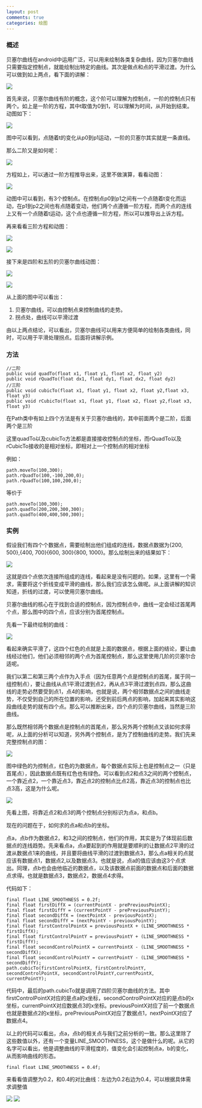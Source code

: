 ```yaml
---
layout: post
comments: true
categories: 绘图
---
```

### 概述
  
  贝塞尔曲线在android中运用广泛，可以用来绘制各类复杂曲线，因为贝塞尔曲线只需要指定控制点，就能绘制出特定的曲线。其次是做点和点的平滑过渡。为什么可以做到如上两点，看下面的讲解：

  ![](/icons/draw/bezier1.png)

  首先来说，贝塞尔曲线有阶的概念，这个阶可以理解为控制点，一阶的控制点只有两个。如上是一阶的方程，其中t取值为0到1，可以理解为时间，从开始到结束。动图如下：

  ![](/icons/draw/bezier2.gif)

  图中可以看到，点随着t的变化从p0到p1运动，一阶的贝塞尔其实就是一条直线。

  那么二阶又是如何呢：

  ![](/icons/draw/bezier3.png)

  方程如上，可以通过一阶方程推导出来，这里不做演算，看看动图：

  ![](/icons/draw/bezier4.gif)

  动图中可以看到，有3个控制点。在控制点p0到p1之间有一个点随着t变化而运动，在p1到p2之间也有点随着变动，他们两个点遵循一阶方程，而两个点的连线上又有一个点随着t运动，这个点也遵循一阶方程，所以可以推导出上诉方程。

  再来看看三阶方程和动图：
  
  ![](/icons/draw/bezier5.png)

  ![](/icons/draw/bezier6.gif)

  接下来是四阶和五阶的贝塞尔曲线动图：

  ![](/icons/draw/bezier7.gif)

  ![](/icons/draw/bezier8.gif)

  从上面的图中可以看出：
1. 贝塞尔曲线，可以由控制点来控制曲线的走势。
1. 拐点处，曲线可以平滑过渡

  由以上两点结论，可以看出，贝塞尔曲线可以用来方便简单的绘制各类曲线，同时，可以用于平滑处理拐点。后面将讲解示例。

### 方法

	//二阶  
	public void quadTo(float x1, float y1, float x2, float y2)  
	public void rQuadTo(float dx1, float dy1, float dx2, float dy2)  
	//三阶  
	public void cubicTo(float x1, float y1, float x2, float y2,float x3, float y3)  
	public void rCubicTo(float x1, float y1, float x2, float y2,float x3, float y3) 

  在Path类中有如上四个方法是有关于贝塞尔曲线的，其中前面两个是二阶，后面两个是三阶

  这里quadTo以及cubicTo方法都是直接接收控制点的坐标，而rQuadTo以及rCubicTo接收的是相对坐标，即相对上一个控制点的相对坐标

  例如：

	path.moveTo(100,300);  
	path.rQuadTo(100,-100,200,0);  
	path.rQuadTo(100,100,200,0);  

  等价于

	path.moveTo(100,300);  
	path.quadTo(200,200,300,300);  
	path.quadTo(400,400,500,300);

  
### 实例

  假设我们有四个个数据点，需要绘制出他们组成的连线，数据点数据为{200, 500},{400, 700}{600, 300}{800, 1000}。那么绘制出来的结果如下：

  ![](/icons/draw/line.png)

  这就是四个点依次连接所组成的连线，看起来是没有问题的。如果，这里有一个需求，需要将这个折线变成平滑的曲线，那么我们应该怎么做呢。从上面讲解的知识知道，折线的过渡，可以使用贝塞尔曲线。

  贝塞尔曲线的核心在于找到合适的控制点，因为控制点中，曲线一定会经过首尾两个点，那么图中的四个点，应该分别为首尾控制点。
  
  先看一下最终绘制的曲线：

  ![](/icons/draw/line2.png)

  看起来确实平滑了，这四个红色的点就是上面的数据点，根据上面的结论，要让曲线经过他们，他们必须相邻的两个点为首尾控制点，那么这里使用几阶的贝塞尔合适呢。

  我们以第二和第三两个点作为入手点（因为任意两个点是控制点的首尾，属于同一组控制点），要让曲线从点1平滑过渡到点2，再从点3平滑过渡到点四，那么这曲线的走势必然要受到点1，点4的影响，也就是说，两个相邻数据点之间的曲线走势，不仅受到自己的所在位置的影响，还受到前后两点的影响，加起来其实影响这段曲线走势的就有四个点。那么可以推断出来，四个点的贝塞尔曲线，当然是三阶曲线。

  那么既然相邻两个数据点是控制点的首尾点，那么另外两个控制点又该如何求得呢，从上面的分析可以知道，另外两个控制点，是为了控制曲线的走势。我们先来完整控制点的图：

  ![](/icons/draw/line3.png)

  图中绿色的为控制点，红色的为数据点，每个数据点实际上也是控制点之一（只是首尾点），因此数据点既有红色也有绿色。可以看到点2和点3之间的两个控制点，一个靠近点2，一个靠近点3，靠近点2的控制点比点2高，靠近点3的控制点也比点3高，这是为什么呢。

  ![](/icons/draw/line4.png)

  先看上图，将靠近点2和点3的两个控制点分别标识为点a，和点b。

  现在的问题在于，如何求的点a和点b的坐标。

  点a，点b作为数据点2，和3之间的控制点，他们的作用，其实是为了体现前后数据点的连线趋势。先来看点a，点a要起到的作用就是要顺利的让数据点2平滑的过渡从数据点1来的曲线，并且要将曲线平滑的过渡到数据点3，那么点a相关的点就应该有数据点1，数据点2,以及数据点3。也就是说，点a的值应该由这3个点求出。同理，点b也会由他临近的数据点，以及该数据点前面的数据点和后面的数据点求得。也就是数据点3，数据点2，数据点4求得。

  代码如下：

    final float LINE_SMOOTHNESS = 0.2f;
	final float firstDiffX = (currentPointX - prePreviousPointX);
	final float firstDiffY = (currentPointY - prePreviousPointY);
	final float secondDiffX = (nextPointX - previousPointX);
	final float secondDiffY = (nextPointY - previousPointY);
	final float firstControlPointX = previousPointX + (LINE_SMOOTHNESS * firstDiffX);
	final float firstControlPointY = previousPointY + (LINE_SMOOTHNESS * firstDiffY);
	final float secondControlPointX = currentPointX - (LINE_SMOOTHNESS * secondDiffX);
	final float secondControlPointY = currentPointY - (LINE_SMOOTHNESS * secondDiffY);
	path.cubicTo(firstControlPointX, firstControlPointY, secondControlPointX, secondControlPointY,currentPointX, currentPointY);

  代码中，最后的path.cubicTo就是调用了四阶贝塞尔曲线的方法。其中firstControlPointX对应的是点a的x坐标，secondControlPointX对应的是点b的x坐标，currentPointX对应数据点3的x坐标。previousPointX对应了前一个数据点也就是数据点2的x坐标，prePreviousPointX对应了数据点1，nextPointX对应了数据点4。

  以上的代码可以看出，点a，点b的相关点与我们之前分析的一致。那么这里除了这些数值以外，还有一个变量LINE_SMOOTHNESS，这个是做什么的呢。从它的名字可以看出，他是调整曲线的平滑程度的，值变化会引起控制点a，b的变化，从而影响曲线的形态。

    final float LINE_SMOOTHNESS = 0.4f;
  

  来看看值调整为0.2，和0.4的对比曲线：左边为0.2右边为0.4，可以根据具体需求调整值


  ![](/icons/draw/line5.png)  ![](/icons/draw/line6.png)
  
  

  
 


  

  

  

  

  
  

  


